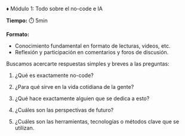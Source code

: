♦️ Módulo 1: Todo sobre el no-code e IA

**Tiempo:** ⏱️ 5min

**Formato:**

- Conocimiento fundamental en formato de lecturas, videos, etc.
- Reflexión y participación en comentarios y foros de discusión.

Buscamos acercarte respuestas simples y breves a las preguntas:

1. ¿Qué es exactamente no-code?

2. ¿Para qué sirve en la vida cotidiana de la gente?

3. ¿Qué hace exactamente alguien que se dedica a esto?

4. ¿Cuáles son las perspectivas de futuro?

5. ¿Cuáles son las herramientas, tecnologías o métodos clave que se utilizan.
